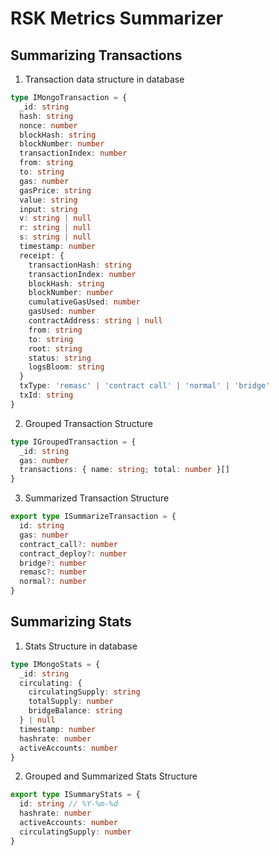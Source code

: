 # RSK Metrics Summarizer

## Summarizing Transactions

1. Transaction data structure in database

```ts
type IMongoTransaction = {
  _id: string
  hash: string
  nonce: number
  blockHash: string
  blockNumber: number
  transactionIndex: number
  from: string
  to: string
  gas: number
  gasPrice: string
  value: string
  input: string
  v: string | null
  r: string | null
  s: string | null
  timestamp: number
  receipt: {
    transactionHash: string
    transactionIndex: number
    blockHash: string
    blockNumber: number
    cumulativeGasUsed: number
    gasUsed: number
    contractAddress: string | null
    from: string
    to: string
    root: string
    status: string
    logsBloom: string
  }
  txType: 'remasc' | 'contract call' | 'normal' | 'bridge'
  txId: string
}
```

2. Grouped Transaction Structure

```ts
type IGroupedTransaction = {
  _id: string
  gas: number
  transactions: { name: string; total: number }[]
}
```

3. Summarized Transaction Structure

```ts
export type ISummarizeTransaction = {
  id: string
  gas: number
  contract_call?: number
  contract_deploy?: number
  bridge?: number
  remasc?: number
  normal?: number
}
```

## Summarizing Stats

1. Stats Structure in database

```ts
type IMongoStats = {
  _id: string
  circulating: {
    circulatingSupply: string
    totalSupply: number
    bridgeBalance: string
  } | null
  timestamp: number
  hashrate: number
  activeAccounts: number
}
```

2. Grouped and Summarized Stats Structure

```ts
export type ISummaryStats = {
  id: string // %Y-%m-%d
  hashrate: number
  activeAccounts: number
  circulatingSupply: number
}
```
